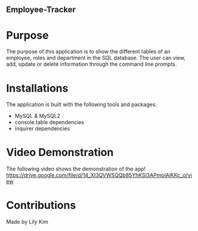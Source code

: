 ## Employee-Tracker

# Purpose 
The purpose of this application is to show the different tables of an employee, roles and department in the SQL database. 
The user can view, add, update or delete information through the command line prompts. 

# Installations
The application is built with the following tools and packages: 
- MySQL & MySQL2 
- console.table dependencies 
- inquirer dependencies 
# Video Demonstration 
The following video shows the demonstration of the app! 
https://drive.google.com/file/d/14_XI3QVWSQQb85YhKSl3APmoIAlKKc_o/view

# Contributions 
Made by Lily Kim 

